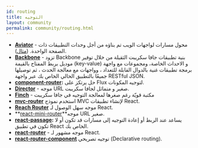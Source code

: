```yaml
---
id: routing
title: التوجيه
layout: community
permalink: community/routing.html
---
```


* **[Aviator](https://github.com/swipely/aviator)** - محول مسارات لواجهات
الويب تم بناؤه من أجل وحدات التطبيقات ذات الصفحة الواحدة. ([مثال](https://gist.github.com/hojberg/9549330)).
* **[Backbone](https://backbonejs.org/)** - تزود Backbone بنية تطبيقات جافا سكريبت الثقيلة من خلال توفير موديل بربط المفتاح بالقيمة (key-value) و الاحداث الخاصة، ومجموعات مع واجهة برمجة تطبيقات غنية بالدوال القابلة للتعداد ، وواجهات مع معالجة الحدث ، ثم توصيلها جميعًا بالتطبيق الحالي الخاص بك عبر واجهة RESTful JSON.
* **[component-router](https://github.com/in-flux/component-router):** حل يرتكز على Flux لتوجيه المكونات.
* **[Director](https://github.com/flatiron/director)** - موجه URL صغير و متماثل لجافا سكريبت.
* **[Finch](http://stoodder.github.io/finchjs/)** - مكتبة قويّة رغم صغرها لمعالجة التوجيه في جافا سكريبت
* **[mvc-router](https://github.com/rajeev-k/mvc-router)** استخدم نموذج MVC لإنشاء تطبيقات React.
* **[Reach Router](https://reach.tech/router)** موجه سهل الوصول لـ React.
* **[react-mini-router](https://github.com/larrymyers/react-mini-router)**موجه URL صغير.
* **[react-passage](https://github.com/dollarshaveclub/react-passage):** يساعد عند الربط أو إعادة التوجيه إلى مسارات قد تكون أو لا تكون في تطبيق React  الخاص بك.
* **[react-router](https://github.com/rackt/react-router)** - موجه مشهور لـ React.
* **[react-router-component](https://github.com/andreypopp/react-router-component)** توجيه تصريحي (Declarative routing).
